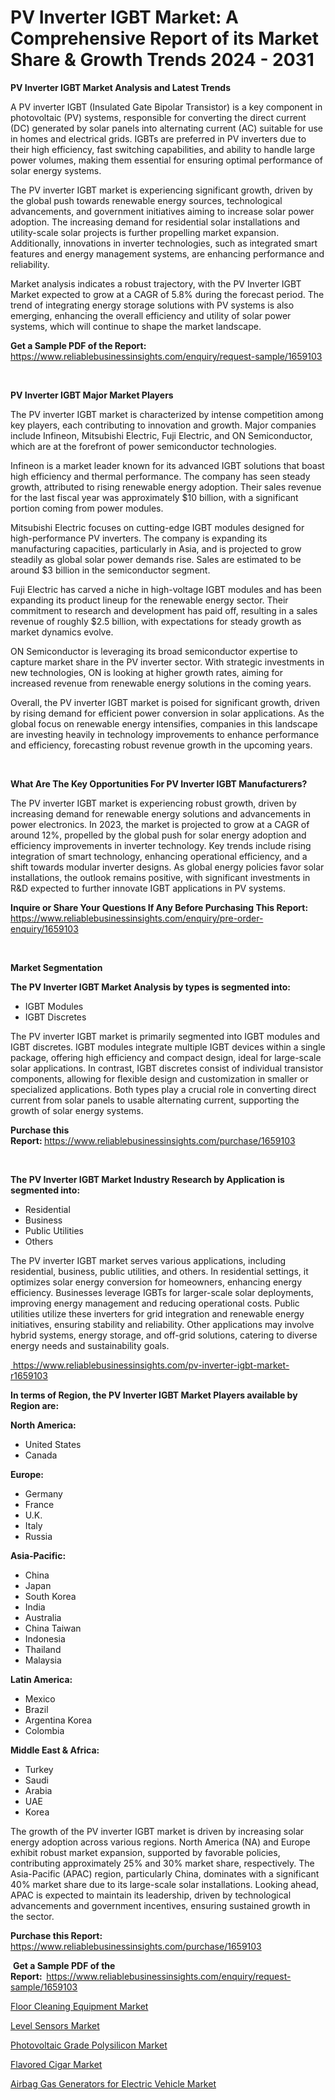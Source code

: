 <p><h1>PV Inverter IGBT Market: A Comprehensive Report of its Market Share & Growth Trends 2024 - 2031</h1></p><p><strong>PV Inverter IGBT Market Analysis and Latest Trends</strong></p>
<p><p>A PV inverter IGBT (Insulated Gate Bipolar Transistor) is a key component in photovoltaic (PV) systems, responsible for converting the direct current (DC) generated by solar panels into alternating current (AC) suitable for use in homes and electrical grids. IGBTs are preferred in PV inverters due to their high efficiency, fast switching capabilities, and ability to handle large power volumes, making them essential for ensuring optimal performance of solar energy systems.</p><p>The PV inverter IGBT market is experiencing significant growth, driven by the global push towards renewable energy sources, technological advancements, and government initiatives aiming to increase solar power adoption. The increasing demand for residential solar installations and utility-scale solar projects is further propelling market expansion. Additionally, innovations in inverter technologies, such as integrated smart features and energy management systems, are enhancing performance and reliability.</p><p>Market analysis indicates a robust trajectory, with the PV Inverter IGBT Market expected to grow at a CAGR of 5.8% during the forecast period. The trend of integrating energy storage solutions with PV systems is also emerging, enhancing the overall efficiency and utility of solar power systems, which will continue to shape the market landscape.</p></p>
<p><strong>Get a Sample PDF of the Report:&nbsp;</strong> <a href="https://www.reliablebusinessinsights.com/enquiry/request-sample/1659103?utm_campaign=41&utm_medium=2&utm_source=Github&utm_content=ia&utm_term=03102024&utm_id=pv-inverter-igbt">https://www.reliablebusinessinsights.com/enquiry/request-sample/1659103</a></p>
<p>&nbsp;</p>
<p><strong>PV Inverter IGBT Major Market Players</strong></p>
<p><p>The PV inverter IGBT market is characterized by intense competition among key players, each contributing to innovation and growth. Major companies include Infineon, Mitsubishi Electric, Fuji Electric, and ON Semiconductor, which are at the forefront of power semiconductor technologies.</p><p>Infineon is a market leader known for its advanced IGBT solutions that boast high efficiency and thermal performance. The company has seen steady growth, attributed to rising renewable energy adoption. Their sales revenue for the last fiscal year was approximately $10 billion, with a significant portion coming from power modules.</p><p>Mitsubishi Electric focuses on cutting-edge IGBT modules designed for high-performance PV inverters. The company is expanding its manufacturing capacities, particularly in Asia, and is projected to grow steadily as global solar power demands rise. Sales are estimated to be around $3 billion in the semiconductor segment.</p><p>Fuji Electric has carved a niche in high-voltage IGBT modules and has been expanding its product lineup for the renewable energy sector. Their commitment to research and development has paid off, resulting in a sales revenue of roughly $2.5 billion, with expectations for steady growth as market dynamics evolve.</p><p>ON Semiconductor is leveraging its broad semiconductor expertise to capture market share in the PV inverter sector. With strategic investments in new technologies, ON is looking at higher growth rates, aiming for increased revenue from renewable energy solutions in the coming years.</p><p>Overall, the PV inverter IGBT market is poised for significant growth, driven by rising demand for efficient power conversion in solar applications. As the global focus on renewable energy intensifies, companies in this landscape are investing heavily in technology improvements to enhance performance and efficiency, forecasting robust revenue growth in the upcoming years.</p></p>
<p>&nbsp;</p>
<p><strong>What Are The Key Opportunities For PV Inverter IGBT Manufacturers?</strong></p>
<p><p>The PV inverter IGBT market is experiencing robust growth, driven by increasing demand for renewable energy solutions and advancements in power electronics. In 2023, the market is projected to grow at a CAGR of around 12%, propelled by the global push for solar energy adoption and efficiency improvements in inverter technology. Key trends include rising integration of smart technology, enhancing operational efficiency, and a shift towards modular inverter designs. As global energy policies favor solar installations, the outlook remains positive, with significant investments in R&D expected to further innovate IGBT applications in PV systems.</p></p>
<p><strong>Inquire or Share Your Questions If Any Before Purchasing This Report:</strong> <a href="https://www.reliablebusinessinsights.com/enquiry/pre-order-enquiry/1659103?utm_campaign=41&utm_medium=2&utm_source=Github&utm_content=ia&utm_term=03102024&utm_id=pv-inverter-igbt">https://www.reliablebusinessinsights.com/enquiry/pre-order-enquiry/1659103</a></p>
<p>&nbsp;</p>
<p><strong>Market Segmentation</strong></p>
<p><strong>The PV Inverter IGBT Market Analysis by types is segmented into:</strong></p>
<p><ul><li>IGBT Modules</li><li>IGBT Discretes</li></ul></p>
<p><p>The PV inverter IGBT market is primarily segmented into IGBT modules and IGBT discretes. IGBT modules integrate multiple IGBT devices within a single package, offering high efficiency and compact design, ideal for large-scale solar applications. In contrast, IGBT discretes consist of individual transistor components, allowing for flexible design and customization in smaller or specialized applications. Both types play a crucial role in converting direct current from solar panels to usable alternating current, supporting the growth of solar energy systems.</p></p>
<p><strong>Purchase this Report:&nbsp;</strong><a href="https://www.reliablebusinessinsights.com/purchase/1659103?utm_campaign=41&utm_medium=2&utm_source=Github&utm_content=ia&utm_term=03102024&utm_id=pv-inverter-igbt">https://www.reliablebusinessinsights.com/purchase/1659103</a></p>
<p>&nbsp;</p>
<p><strong>The PV Inverter IGBT Market Industry Research by Application is segmented into:</strong></p>
<p><ul><li>Residential</li><li>Business</li><li>Public Utilities</li><li>Others</li></ul></p>
<p><p>The PV inverter IGBT market serves various applications, including residential, business, public utilities, and others. In residential settings, it optimizes solar energy conversion for homeowners, enhancing energy efficiency. Businesses leverage IGBTs for larger-scale solar deployments, improving energy management and reducing operational costs. Public utilities utilize these inverters for grid integration and renewable energy initiatives, ensuring stability and reliability. Other applications may involve hybrid systems, energy storage, and off-grid solutions, catering to diverse energy needs and sustainability goals.</p></p>
<p><a href="https://www.reliablebusinessinsights.com/pv-inverter-igbt-market-r1659103?utm_campaign=41&utm_medium=2&utm_source=Github&utm_content=ia&utm_term=03102024&utm_id=pv-inverter-igbt">&nbsp;https://www.reliablebusinessinsights.com/pv-inverter-igbt-market-r1659103</a></p>
<p><strong>In terms of Region, the PV Inverter IGBT Market Players available by Region are:</strong></p>
<p>
    <p> <strong> North America: </strong>
        <ul>
            <li>United States</li>
            <li>Canada</li>
        </ul>
        </p> 
    <p> <strong> Europe: </strong>
        <ul>
            <li>Germany</li>
            <li>France</li>
            <li>U.K.</li>
            <li>Italy</li>
            <li>Russia</li>
        </ul>
        </p> 
    <p> <strong> Asia-Pacific: </strong>
        <ul>
            <li>China</li>
            <li>Japan</li>
            <li>South Korea</li>
            <li>India</li>
            <li>Australia</li>
            <li>China Taiwan</li>
            <li>Indonesia</li>
            <li>Thailand</li>
            <li>Malaysia</li>
        </ul>
        </p> 
    <p> <strong> Latin America: </strong>
        <ul>
            <li>Mexico</li>
            <li>Brazil</li>
            <li>Argentina Korea</li>
            <li>Colombia</li>
        </ul>
        </p> 
    <p> <strong> Middle East & Africa: </strong>
        <ul>
            <li>Turkey</li>
            <li>Saudi</li>
            <li>Arabia</li>
            <li>UAE</li>
            <li>Korea</li>
        </ul>
    </p>
    </p>
<p><p>The growth of the PV inverter IGBT market is driven by increasing solar energy adoption across various regions. North America (NA) and Europe exhibit robust market expansion, supported by favorable policies, contributing approximately 25% and 30% market share, respectively. The Asia-Pacific (APAC) region, particularly China, dominates with a significant 40% market share due to its large-scale solar installations. Looking ahead, APAC is expected to maintain its leadership, driven by technological advancements and government incentives, ensuring sustained growth in the sector.</p></p>
<p><strong>Purchase this Report: </strong><a href="https://www.reliablebusinessinsights.com/purchase/1659103?utm_campaign=41&utm_medium=2&utm_source=Github&utm_content=ia&utm_term=03102024&utm_id=pv-inverter-igbt">https://www.reliablebusinessinsights.com/purchase/1659103</a></p>
<p>&nbsp;<strong>Get a Sample PDF of the Report:&nbsp;&nbsp;</strong><a href="https://www.reliablebusinessinsights.com/enquiry/request-sample/1659103?utm_campaign=41&utm_medium=2&utm_source=Github&utm_content=ia&utm_term=03102024&utm_id=pv-inverter-igbt">https://www.reliablebusinessinsights.com/enquiry/request-sample/1659103</a></p>
<p><strong></strong></p>
<p><p><a href="https://issuu.com/reportprime-2/docs/floor-cleaning-equipment-market-siz_c23586c275e1b6?utm_campaign=41&utm_medium=2&utm_source=Github&utm_content=ia&utm_term=03102024&utm_id=pv-inverter-igbt">Floor Cleaning Equipment Market</a></p><p><a href="https://www.linkedin.com/pulse/level-sensors-market-trends-strategic-insights-2024-2031-ree8e?trackingId=aOF%2BMykNSSGYTUlFGtzjbg%3D%3D&utm_campaign=41&utm_medium=2&utm_source=Github&utm_content=ia&utm_term=03102024&utm_id=pv-inverter-igbt">Level Sensors Market</a></p><p><a href="https://github.com/senabcsa/Market-Research-Report-List-1/blob/main/photovoltaic-grade-polysilicon-market.md?utm_campaign=41&utm_medium=2&utm_source=Github&utm_content=ia&utm_term=03102024&utm_id=pv-inverter-igbt">Photovoltaic Grade Polysilicon Market</a></p><p><a href="https://issuu.com/reportprime-2/docs/flavored-cigar-market-size-2030.ppt_c927dc0c101772?utm_campaign=41&utm_medium=2&utm_source=Github&utm_content=ia&utm_term=03102024&utm_id=pv-inverter-igbt">Flavored Cigar Market</a></p><p><a href="https://github.com/AlesiaDushku485/Market-Research-Report-List-1/blob/main/airbag-gas-generators-for-electric-vehicle-market.md?utm_campaign=41&utm_medium=2&utm_source=Github&utm_content=ia&utm_term=03102024&utm_id=pv-inverter-igbt">Airbag Gas Generators for Electric Vehicle Market</a></p></p>